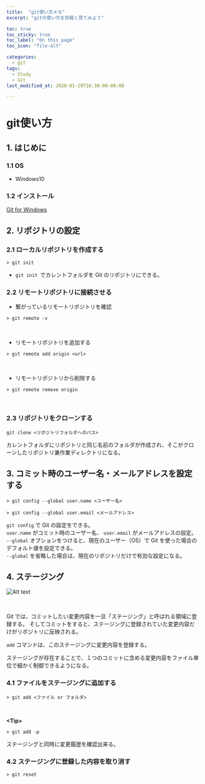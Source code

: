 ```yaml
---
title:  "git使い方メモ"
excerpt: "gitの使い方を気軽く見てみよう"

toc: true
toc_sticky: true
toc_label: "On this page"
toc_icon: "file-alt"

categories:
  - git
tags:
  - Study
  - Git
last_modified_at: 2020-01-29T16:30:00-00:00

---
```


# git使い方

## 1. はじめに
### 1.1 OS
* Windows10

### 1.2 インストール
[Git for Windows](https://gitforwindows.org/)

## 2. リポジトリの設定

### 2.1 ローカルリポジトリを作成する
```
> git init
```
* ```git init ```でカレントフォルダを Git のリポジトリにできる。

### 2.2 リモートリポジトリに接続させる

* 繋がっているリモートリポジトリを確認

```
> git remote -v
```
<br>

* リモートリポジトリを追加する

```
> git remote add origin <url>
```
<br>

* リモートリポジトリから削除する

```
> git remote remove origin
```
<br>

### 2.3 リポジトリをクローンする
```
git clone <リポジトリフォルダへのパス>
```
カレントフォルダにリポジトリと同じ名前のフォルダが作成され、そこがクローンしたリポジトリ兼作業ディレクトリになる。

## 3. コミット時のユーザー名・メールアドレスを設定する

```
> git config --global user.name <ユーザー名>

> git config --global user.email <メールアドレス>
```

```git config``` で Git の設定をできる。  
```user.name``` がコミット時のユーザー名、 ```user.email``` がメールアドレスの設定。  
```--global``` オプションをつけると、現在のユーザー（OS）で Git を使った場合のデフォルト値を設定できる。  
```--global``` を省略した場合は、現在のリポジトリだけで有効な設定になる。  

## 4. ステージング

![Alt text](..\..\image\1_contents_2020-01-29-howto_git-1st_1.jpeg)

<br>

Git では、コミットしたい変更内容を一旦「ステージング」と呼ばれる領域に登録する。
そしてコミットをすると、ステージングに登録されていた変更内容だけがリポジトリに反映される。

```add``` コマンドは、このステージングに変更内容を登録する。

ステージングが存在することで、１つのコミットに含める変更内容をファイル単位で細かく制御できるようになる。  

### 4.1 ファイルをステージングに追加する

```
> git add <ファイル or フォルダ>
```
<br>

**\<Tip\>**

```
> git add -p
```
ステージングと同時に変更履歴を確認出来る。


### 4.2 ステージングに登録した内容を取り消す
```
> git reset
```

